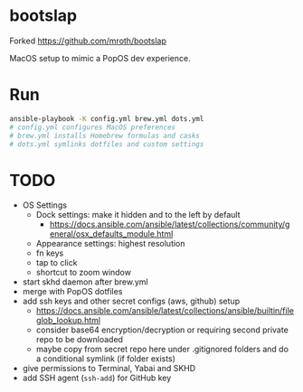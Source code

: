 # bootslap

Forked https://github.com/mroth/bootslap

MacOS setup to mimic a PopOS dev experience.

# Run
```sh
ansible-playbook -K config.yml brew.yml dots.yml
# config.yml configures MacOS preferences
# brew.yml installs Homebrew formulas and casks
# dots.yml symlinks dotfiles and custom settings
```

# TODO
- OS Settings
  - Dock settings: make it hidden and to the left by default
    - https://docs.ansible.com/ansible/latest/collections/community/general/osx_defaults_module.html
  - Appearance settings: highest resolution
  - fn keys
  - tap to click
  - shortcut to zoom window
- start skhd daemon after brew.yml
- merge with PopOS dotfiles
- add ssh keys and other secret configs (aws, github) setup
  - https://docs.ansible.com/ansible/latest/collections/ansible/builtin/fileglob_lookup.html
  - consider base64 encryption/decryption or requiring second private repo to be downloaded
  - maybe copy from secret repo here under .gitignored folders and do a conditional symlink (if folder exists)
- give permissions to Terminal, Yabai and SKHD
- add SSH agent (`ssh-add`) for GitHub key